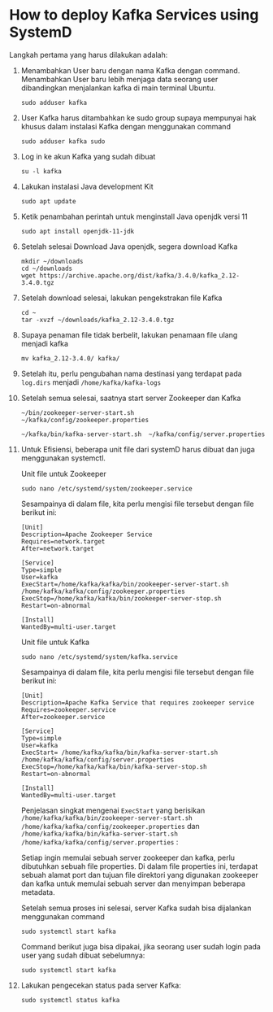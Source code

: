 # How to deploy Kafka Services using SystemD

Langkah pertama yang harus dilakukan adalah:

1. Menambahkan User baru dengan nama Kafka dengan command. Menambahkan User baru lebih menjaga data seorang user dibandingkan menjalankan kafka di main terminal Ubuntu.

   ```
   sudo adduser kafka

   ```
2. User Kafka harus ditambahkan ke sudo group supaya mempunyai hak khusus dalam instalasi Kafka dengan menggunakan command

   ```
   sudo adduser kafka sudo

   ```
3. Log in ke akun Kafka yang sudah dibuat

   ```
   su -l kafka

   ```
4. Lakukan instalasi Java development Kit

   ```
   sudo apt update

   ```
5. Ketik penambahan perintah untuk menginstall Java openjdk versi 11

   ```
   sudo apt install openjdk-11-jdk

   ```
6. Setelah selesai Download Java openjdk, segera download Kafka

   ```
   mkdir ~/downloads
   cd ~/downloads
   wget https://archive.apache.org/dist/kafka/3.4.0/kafka_2.12-3.4.0.tgz
   ```
7. Setelah download selesai, lakukan pengekstrakan file Kafka

   ```
   cd ~
   tar -xvzf ~/downloads/kafka_2.12-3.4.0.tgz
   ```
8. Supaya penaman file tidak berbelit, lakukan penamaan file ulang menjadi kafka

   ```
   mv kafka_2.12-3.4.0/ kafka/
   ```
9. Setelah itu, perlu pengubahan nama destinasi yang terdapat pada `log.dirs` menjadi `/home/kafka/kafka-logs`
    
10. Setelah semua selesai, saatnya start server Zookeeper dan Kafka

    ```
    ~/bin/zookeeper-server-start.sh  ~/kafka/config/zookeeper.properties
    ```
    ```
    ~/kafka/bin/kafka-server-start.sh  ~/kafka/config/server.properties
    ```

11. Untuk Efisiensi, beberapa unit file dari systemD harus dibuat dan juga menggunakan systemctl.

    Unit file untuk Zookeeper

    ```
    sudo nano /etc/systemd/system/zookeeper.service
    ```
    Sesampainya di dalam file, kita perlu mengisi file tersebut dengan file berikut ini:

    ```
    [Unit]
    Description=Apache Zookeeper Service
    Requires=network.target                 
    After=network.target                 
    
    [Service]
    Type=simple
    User=kafka
    ExecStart=/home/kafka/kafka/bin/zookeeper-server-start.sh /home/kafka/kafka/config/zookeeper.properties        
    ExecStop=/home/kafka/kafka/bin/zookeeper-server-stop.sh
    Restart=on-abnormal
    
    [Install]
    WantedBy=multi-user.target
    ```
    Unit file untuk Kafka
    ```
    sudo nano /etc/systemd/system/kafka.service
    ```
    Sesampainya di dalam file, kita perlu mengisi file tersebut dengan file berikut ini:

    ```
    [Unit]
    Description=Apache Kafka Service that requires zookeeper service
    Requires=zookeeper.service
    After=zookeeper.service
    
    [Service]
    Type=simple
    User=kafka
    ExecStart= /home/kafka/kafka/bin/kafka-server-start.sh /home/kafka/kafka/config/server.properties                            
    ExecStop=/home/kafka/kafka/bin/kafka-server-stop.sh
    Restart=on-abnormal
    
    [Install]
    WantedBy=multi-user.target
    ```
    Penjelasan singkat mengenai ```ExecStart``` yang berisikan ``` /home/kafka/kafka/bin/zookeeper-server-start.sh /home/kafka/kafka/config/zookeeper.properties``` dan ``` /home/kafka/kafka/bin/kafka-server-start.sh /home/kafka/kafka/config/server.properties ``` :

    Setiap ingin memulai sebuah server zookeeper dan kafka, perlu dibutuhkan sebuah file properties. Di dalam file properties ini, terdapat sebuah alamat port dan tujuan file direktori yang digunakan zookeeper dan kafka untuk memulai sebuah server dan menyimpan beberapa metadata.

    Setelah semua proses ini selesai, server Kafka sudah bisa dijalankan menggunakan command

    ```
    sudo systemctl start kafka
    ```
    Command berikut juga bisa dipakai, jika seorang user sudah login pada user yang sudah dibuat sebelumnya:
    ```
    sudo systemctl start kafka
    ```
13. Lakukan pengecekan status pada server Kafka:

    ```
    sudo systemctl status kafka
    ```
    
       



